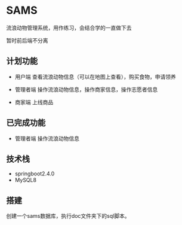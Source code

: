 # SAMS

流浪动物管理系统，用作练习，会结合学的一直做下去

暂时前后端不分离

## 计划功能

- 用户端
查看流浪动物信息（可以在地图上查看），购买食物，申请领养

- 管理者端
操作流浪动物信息，操作商家信息，操作志愿者信息

- 商家端
上线商品

## 已完成功能

- 管理者端
操作流浪动物信息

## 技术栈

- springboot2.4.0
- MySQL8

## 搭建

创建一个sams数据库，执行doc文件夹下的sql脚本。
